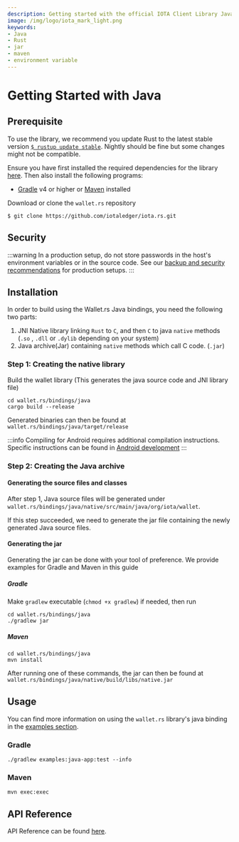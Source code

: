 ```yaml
---
description: Getting started with the official IOTA Client Library Java binding.
image: /img/logo/iota_mark_light.png
keywords:
- Java
- Rust
- jar
- maven
- environment variable
---
```

# Getting Started with Java

## Prerequisite

To use the library, we recommend you update Rust to the latest stable version [`$ rustup update stable`](https://github.com/rust-lang/rustup.rs#keeping-rust-up-to-date). Nightly should be fine but some changes might not be compatible.

Ensure you have first installed the required dependencies for the library [here](https://github.com/iotaledger/wallet.rs/blob/dev/README.md). Then also install the following programs:

- [Gradle](https://gradle.org/install/) v4 or higher or [Maven](https://maven.apache.org/download.cgi) installed


Download or clone the `wallet.rs` repository
```
$ git clone https://github.com/iotaledger/iota.rs.git
```

## Security

:::warning
In a production setup, do not store passwords in the host's environment variables or in the source code.  See our [backup and security recommendations](https://chrysalis.docs.iota.org/guides/backup_security) for production setups.
:::

## Installation

In order to build using the Wallet.rs Java bindings, you need the following two parts:
1. JNI Native library linking `Rust` to `C`, and then `C` to java `native` methods (`.so` , `.dll` or `.dylib` depending on your system)
2. Java archive(Jar) containing `native` methods which call C code. (`.jar`)

### Step 1: Creating the native library

Build the wallet library (This generates the java source code and JNI library file)
```
cd wallet.rs/bindings/java
cargo build --release
```

Generated binaries can then be found at `wallet.rs/bindings/java/target/release`

:::info
Compiling for Android requires additional compilation instructions.
Specific instructions can be found in [Android development](android_development.md)
:::

### Step 2: Creating the Java archive

#### Generating the source files and classes

After step 1, Java source files will be generated under `wallet.rs/bindings/java/native/src/main/java/org/iota/wallet`.

If this step succeeded, we need to generate the jar file containing the newly generated Java source files.

#### Generating the jar

Generating the jar can be done with your tool of preference. We provide examples for Gradle and Maven in this guide

##### Gradle

Make `gradlew` executable (`chmod +x gradlew`) if needed, then run
```
cd wallet.rs/bindings/java
./gradlew jar
```

##### Maven
```
cd wallet.rs/bindings/java
mvn install
```

After running one of these commands, the jar can then be found at `wallet.rs/bindings/java/native/build/libs/native.jar`


## Usage
You can find more information on using the `wallet.rs` library's java binding in the [examples section](examples.md).

### Gradle
```
./gradlew examples:java-app:test --info
```

### Maven
```
mvn exec:exec
```

## API Reference

API Reference can be found [here](api_reference.md).
